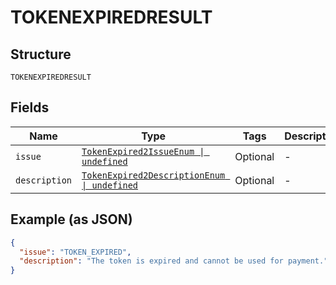 
# TOKENEXPIREDRESULT

## Structure

`TOKENEXPIREDRESULT`

## Fields

| Name | Type | Tags | Description |
|  --- | --- | --- | --- |
| `issue` | [`TokenExpired2IssueEnum \| undefined`](../../doc/models/token-expired-2-issue-enum.md) | Optional | - |
| `description` | [`TokenExpired2DescriptionEnum \| undefined`](../../doc/models/token-expired-2-description-enum.md) | Optional | - |

## Example (as JSON)

```json
{
  "issue": "TOKEN_EXPIRED",
  "description": "The token is expired and cannot be used for payment."
}
```

